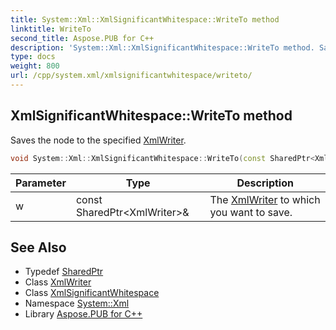 ```yaml
---
title: System::Xml::XmlSignificantWhitespace::WriteTo method
linktitle: WriteTo
second_title: Aspose.PUB for C++
description: 'System::Xml::XmlSignificantWhitespace::WriteTo method. Saves the node to the specified XmlWriter in C++.'
type: docs
weight: 800
url: /cpp/system.xml/xmlsignificantwhitespace/writeto/
---
```

## XmlSignificantWhitespace::WriteTo method


Saves the node to the specified [XmlWriter](../../xmlwriter/).

```cpp
void System::Xml::XmlSignificantWhitespace::WriteTo(const SharedPtr<XmlWriter> &w) override
```


| Parameter | Type | Description |
| --- | --- | --- |
| w | const SharedPtr\<XmlWriter\>\& | The [XmlWriter](../../xmlwriter/) to which you want to save. |

## See Also

* Typedef [SharedPtr](../../../system/sharedptr/)
* Class [XmlWriter](../../xmlwriter/)
* Class [XmlSignificantWhitespace](../)
* Namespace [System::Xml](../../)
* Library [Aspose.PUB for C++](../../../)

